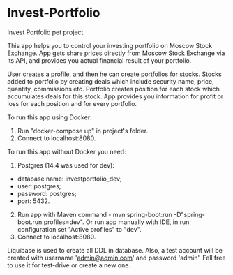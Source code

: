 # Invest-Portfolio
Invest Portfolio pet project

This app helps you to control your investing portfolio on Moscow Stock Exchange. 
App gets share prices directly from Moscow Stock Exchange via its API, and provides you actual financial result of your portfolio.

User creates a profile, and then he can create portfolios for stocks. 
Stocks added to portfolio by creating deals which include security name, price, quantity, commissions etc.
Portfolio creates position for each stock which accumulates deals for this stock.
App provides you information for profit or loss for each position and for every portfolio.

To run this app using Docker:
1. Run "docker-compose up" in project's folder.
2. Connect to localhost:8080.

To run this app without Docker you need:
1. Postgres (14.4 was used for dev): 
 - database name: investportfolio_dev;
 - user: postgres;
 - password: postgres;
 - port: 5432.
2. Run app with Maven command - mvn spring-boot:run -D"spring-boot.run.profiles=dev". 
Or run app manually with IDE, in run configuration set "Active profiles" to "dev".
3. Connect to localhost:8080.

Liquibase is used to create all DDL in database.
Also, a test account will be created with username 'admin@admin.com' and password 'admin'.
Fell free to use it for test-drive or create a new one.